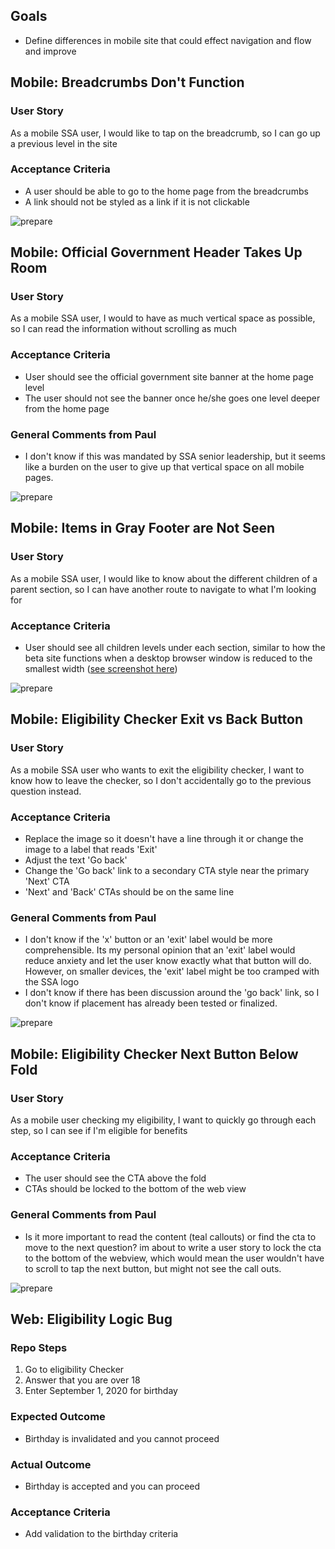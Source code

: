 ## Goals
* Define differences in mobile site that could effect navigation and flow and improve


## Mobile: Breadcrumbs Don't Function

### User Story
As a mobile SSA user, I would like to tap on the breadcrumb, so I can go up a previous level in the site

### Acceptance Criteria
* A user should be able to go to the home page from the breadcrumbs
* A link should not be styled as a link if it is not clickable

![prepare](images/prepareBreadcrumbs.png)


## Mobile: Official Government Header Takes Up Room

### User Story
As a mobile SSA user, I would to have as much vertical space as possible, so I can read the information without scrolling as much

### Acceptance Criteria
* User should see the official government site banner at the home page level
* The user should not see the banner once he/she goes one level deeper from the home page

### General Comments from Paul
* I don't know if this was mandated by SSA senior leadership, but it seems like a burden on the user to give up that vertical space on all mobile pages.

![prepare](images/prepareBreadcrumbs.png)


## Mobile: Items in Gray Footer are Not Seen

### User Story
As a mobile SSA user, I would like to know about the different children of a parent section, so I can have another route to navigate to what I'm looking for

### Acceptance Criteria
* User should see all children levels under each section, similar to how the beta site functions when a desktop browser window is reduced to the smallest width ([see screenshot here](images/desktopFooter.png))

![prepare](images/govHeader.png)


## Mobile: Eligibility Checker Exit vs Back Button

### User Story
As a mobile SSA user who wants to exit the eligibility checker, I want to know how to leave the checker, so I don't accidentally go to the previous question instead.

### Acceptance Criteria
* Replace the image so it doesn't have a line through it or change the image to a label that reads 'Exit'
* Adjust the text 'Go back'
* Change the 'Go back' link to a secondary CTA style near the primary 'Next' CTA
* 'Next' and 'Back' CTAs should be on the same line

### General Comments from Paul
* I don't know if the 'x' button or an 'exit' label would be more comprehensible. Its my personal opinion that an 'exit' label would reduce anxiety and let the user know exactly what that button will do. However, on smaller devices, the 'exit' label might be too cramped with the SSA logo
* I don't know if there has been discussion around the 'go back' link, so I don't know if placement has already been tested or finalized.

![prepare](images/eligibilityExit.png)


## Mobile: Eligibility Checker Next Button Below Fold

### User Story
As a mobile user checking my eligibility, I want to quickly go through each step, so I can see if I'm eligible for benefits


### Acceptance Criteria
* The user should see the CTA above the fold
* CTAs should be locked to the bottom of the web view

### General Comments from Paul
* Is it more important to read the content (teal callouts) or find the cta to move to the next question? im about to write a user story to lock the cta to the bottom of the webview, which would mean the user wouldn't have to scroll to tap the next button, but might not see the call outs.

![prepare](images/unlockedCTA.png)


## Web: Eligibility Logic Bug

### Repo Steps
1. Go to eligibility Checker
2. Answer that you are over 18
3. Enter September 1, 2020 for birthday

### Expected Outcome
* Birthday is invalidated and you cannot proceed

### Actual Outcome
* Birthday is accepted and you can proceed

### Acceptance Criteria
* Add validation to the birthday criteria
